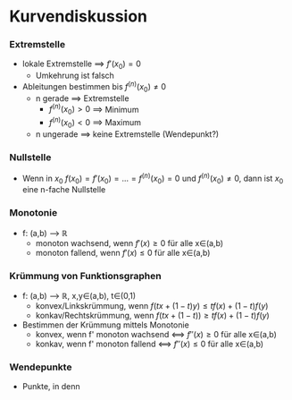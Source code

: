 # Kurvendiskussion
### Extremstelle
+ lokale Extremstelle ==> $f'(x_0)=0$
	+ Umkehrung ist falsch
+ Ableitungen bestimmen bis $f^{(n)}(x_0)≠0$
	+ n gerade ==> Extremstelle
		+ $f^{(n)}(x_0)>0$ ==> Minimum
		+ $f^{(n)}(x_0)<0$ ==> Maximum
	+ n ungerade ==> keine Extremstelle (Wendepunkt?)

### Nullstelle
+ Wenn in $x_0$ $f(x_0)=f'(x_0)=...=f^{(n)}(x_0)=0$ und $f^{(n)}(x_0)≠0$, dann ist $x_0$ eine n-fache Nullstelle

### Monotonie
+ f: (a,b) --> ℝ
	+ monoton wachsend, wenn $f'(x)≥0$ für alle x∈(a,b)
	+ monoton fallend, wenn $f'(x)≤0$ für alle x∈(a,b)

### Krümmung von Funktionsgraphen
+ f: (a,b) --> ℝ, x,y∈(a,b), t∈(0,1)
	+ konvex/Linkskrümmung, wenn $f(tx+(1-t)y)≤tf(x)+(1-t)f(y)$
	+ konkav/Rechtskrümmung, wenn $f(tx+(1-t))≥tf(x)+(1-t)f(y)$
+ Bestimmen der Krümmung mittels Monotonie
	+ konvex, wenn f' monoton wachsend <==> $f''(x)≥0$ für alle x∈(a,b)
	+ konkav, wenn f' monoton fallend <==> $f''(x)≤0$ für alle x∈(a,b)

### Wendepunkte
+ Punkte, in denn